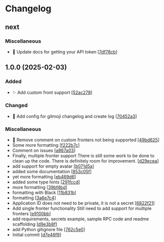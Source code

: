 # Changelog

<a name="next"></a>
## next

### Miscellaneous

- 📝 Update docs for getting your API token [[7df78cb](https://github.com/CrimsonTome/simply-present/commit/7df78cb080961887b60edab6e271319d26e0bf00)]


<a name="1.0.0"></a>
## 1.0.0 (2025-02-03)

### Added

- ✨ Add custom front support [[52ac278](https://github.com/CrimsonTome/simply-present/commit/52ac278a904e057349d630669d28a90d6cc6b507)]

### Changed

- 🔧 Add config for gitmoji changelog and create log [[70452a3](https://github.com/CrimsonTome/simply-present/commit/70452a3857d87767e36d72cfdc431465f8f6aa56)]

### Miscellaneous

- 📝 Remove comment on custom fronters not being supported [[49bd625](https://github.com/CrimsonTome/simply-present/commit/49bd6250382c196cced9aedd4abe70f038a1d9a3)]
-  Some more formatting [[f222b7c](https://github.com/CrimsonTome/simply-present/commit/f222b7cb484ad9ef4895d9b21effc591927ea867)]
-  Comment on issues [[a867a03](https://github.com/CrimsonTome/simply-present/commit/a867a036fcf25b335a30975dae08d5f1a026ce45)]
-  Finally, multiple fronter support There is still some work to be done to clean up the code. There is definitely room for improvement. [[d29ecea](https://github.com/CrimsonTome/simply-present/commit/d29eceaacf2c858f114cbdc8f627e9064f2d2c7f)]
-  add support for empty avatar [[b071d5a](https://github.com/CrimsonTome/simply-present/commit/b071d5a2400f75bd7fc140e07aec56172b049e19)]
-  added some documentation [[853c05f](https://github.com/CrimsonTome/simply-present/commit/853c05f7e13ee1c92e249d5b635215f812ea691b)]
-  yet more formatting [[eb469d6](https://github.com/CrimsonTome/simply-present/commit/eb469d69c29b68754010c8b5a4c962a708797d5d)]
-  added some type hints [[291fccd](https://github.com/CrimsonTome/simply-present/commit/291fccdfa74981cc39890ad8ce423b0390f2fd0e)]
-  more formatting [[39bf4bd](https://github.com/CrimsonTome/simply-present/commit/39bf4bd284778ee5d8b9cc90ea6d73abcd07001f)]
-  formatting with Black [[11b831b](https://github.com/CrimsonTome/simply-present/commit/11b831b2edda014b2e262dce943fce26d8fd080e)]
-  formatting [[3a6e7c4](https://github.com/CrimsonTome/simply-present/commit/3a6e7c45326a2e59097fce12f4c6051463ce74e1)]
-  Application ID does not need to be private, it is not a secret [[6822f21](https://github.com/CrimsonTome/simply-present/commit/6822f2103f9be516f5e0316a15428ccc86513b87)]
-  Add single fronter functionality Still need to add support for multiple fronters [[e9100bb](https://github.com/CrimsonTome/simply-present/commit/e9100bb1aa9ce4555ac7f72db59b6d96eed31198)]
-  add requirements, secrets example, sample RPC code and readme scaffolding [[d9e3b8f](https://github.com/CrimsonTome/simply-present/commit/d9e3b8fc2729352ceaf9b5a11294174341b13bfa)]
-  add Python gitignore file [[762c5e0](https://github.com/CrimsonTome/simply-present/commit/762c5e06f074abe74351c7647ee514309dad75e9)]
-  Initial commit [[d7e46f9](https://github.com/CrimsonTome/simply-present/commit/d7e46f98e9543b11710f4dc08246b412ec417968)]


